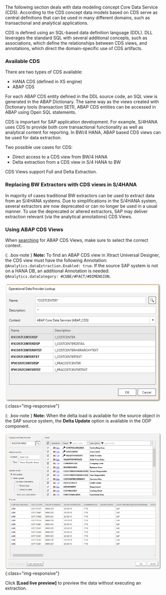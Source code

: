 
The following section deals with data modeling concept Core Data Service (CDS). 
According to the CDS concept data models based on CDS serve as central definitions that can be used in many different domains, such as transactional and analytical applications.  

CDS is defined using an SQL-based data definition language (DDL). 
DLL leverages the standard SQL with several additional concepts, such as associations, which define the relationships between CDS views, and annotations, which direct the domain-specific use of CDS artifacts.

### Available CDS
There are two types of CDS available:
- HANA CDS (defined in XS engine) 
- ABAP CDS


For each ABAP CDS entity defined in the DDL source code, an SQL view is generated in the ABAP Dictionary. 
The same way as the views created with Dictionary tools (transaction SE11), ABAP CDS entities can be accessed in ABAP using Open SQL statements. 

CDS is important for SAP application development. For example, S/4HANA uses CDS to provide both core transactional functionality as well as analytical content for reporting. 
In BW/4 HANA, ABAP based CDS views can be used for data extraction.  

Two possible use cases for CDS:
- Direct access to a CDS view from BW/4 HANA  
- Delta extraction from a CDS view in S/4 HANA to BW

CDS Views support Full and Delta Extraction. 

### Replacing BW Extractors with CDS views in S/4HANA
In majority of cases traditional BW extractors can be used to extract data from an S/4HANA systems. 
Due to simplifications in the S/4HANA system, several extractors are now deprecated or can no longer be used in a usual manner. 
To use the deprecated or altered extractors, SAP may deliver extraction relevant (via the analytical annotations) CDS Views.

### Using ABAP CDS Views
When [searching](./odp-functions-ov#operational-data-provider) for ABAP CDS Views, make sure to select the correct context. 

{: .box-note }
**Note:** To find an ABAP CDS view in Xtract Universal Designer, the CDS view must have the following Annotation: ```@Analytics.dataExtraction.Enabled: true```. If the source SAP system is not on a HANA DB, an additional Annotation is needed: ```@Analytics.dataCategory: #CUBE/#FACT/#DIMENSION```.


![ODP ABAP CDS View](/img/content/odp/odp-component-cds-costcenter-01.png){:class="img-responsive"}

{: .box-note }
**Note:** When the delta load is available for the source object in the SAP source system, the **Delta Update** option is available in the ODP component. 

![ODP ABAP CDS View Preview](/img/content/odp/odp-component-cds-costcenter-02-preview.png){:class="img-responsive"}

Click **[Load live preview]** to preview the data without executing an extraction.
